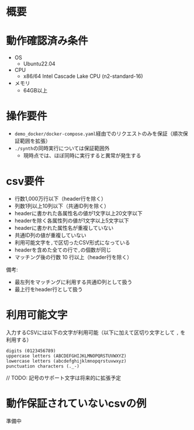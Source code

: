 # 概要

# 動作確認済み条件
- OS
    - Ubuntu22.04
- CPU
    - x86/64 Intel Cascade Lake CPU (n2-standard-16)
- メモリ
    - 64GB以上

# 操作要件
* `demo_docker/docker-compose.yaml`経由でのリクエストのみを保証（順次保証範囲を拡張）
* `./synth`の同時実行については保証範囲外
    * 現時点では、ほぼ同時に実行すると異常が発生する

# csv要件
* 行数1,000万行以下（header行を除く）
* 列数1列以上10列以下（共通ID列を除く）
* headerに書かれた各属性名の値が1文字以上20文字以下
* headerを除く各属性列の値が1文字以上5文字以下
* headerに書かれた属性名が重複していない
* 共通ID列の値が重複していない
* 利用可能文字を`,`で区切ったCSV形式になっている
* headerを含めた全ての行で`,`の個数が同じ
* マッチング後の行数 10 行以上（header行を除く）

備考:
* 最左列をマッチングに利用する共通ID列として扱う
* 最上行をheader行として扱う

# 利用可能文字
入力するCSVには以下の文字が利用可能（以下に加えて区切り文字として `,` を利用する）  

```
digits (0123456789)
uppercase letters (ABCDEFGHIJKLMNOPQRSTUVWXYZ)
lowercase letters (abcdefghijklmnopqrstuvwxyz)
punctuation characters (._-)
```
// TODO: 記号のサポート文字は将来的に拡張予定

# 動作保証されていないcsvの例
準備中

